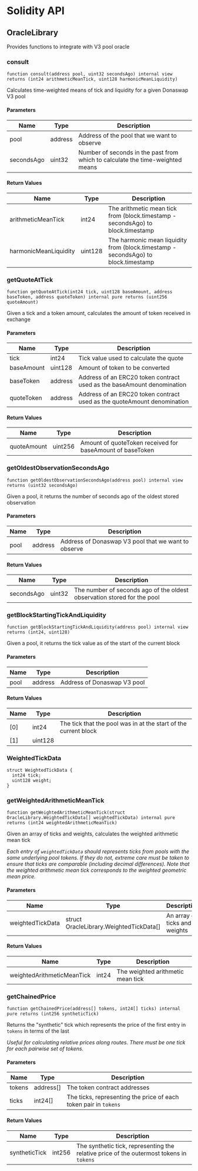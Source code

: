 # Solidity API

## OracleLibrary

Provides functions to integrate with V3 pool oracle

### consult

```solidity
function consult(address pool, uint32 secondsAgo) internal view returns (int24 arithmeticMeanTick, uint128 harmonicMeanLiquidity)
```

Calculates time-weighted means of tick and liquidity for a given Donaswap V3 pool

#### Parameters

| Name | Type | Description |
| ---- | ---- | ----------- |
| pool | address | Address of the pool that we want to observe |
| secondsAgo | uint32 | Number of seconds in the past from which to calculate the time-weighted means |

#### Return Values

| Name | Type | Description |
| ---- | ---- | ----------- |
| arithmeticMeanTick | int24 | The arithmetic mean tick from (block.timestamp - secondsAgo) to block.timestamp |
| harmonicMeanLiquidity | uint128 | The harmonic mean liquidity from (block.timestamp - secondsAgo) to block.timestamp |

### getQuoteAtTick

```solidity
function getQuoteAtTick(int24 tick, uint128 baseAmount, address baseToken, address quoteToken) internal pure returns (uint256 quoteAmount)
```

Given a tick and a token amount, calculates the amount of token received in exchange

#### Parameters

| Name | Type | Description |
| ---- | ---- | ----------- |
| tick | int24 | Tick value used to calculate the quote |
| baseAmount | uint128 | Amount of token to be converted |
| baseToken | address | Address of an ERC20 token contract used as the baseAmount denomination |
| quoteToken | address | Address of an ERC20 token contract used as the quoteAmount denomination |

#### Return Values

| Name | Type | Description |
| ---- | ---- | ----------- |
| quoteAmount | uint256 | Amount of quoteToken received for baseAmount of baseToken |

### getOldestObservationSecondsAgo

```solidity
function getOldestObservationSecondsAgo(address pool) internal view returns (uint32 secondsAgo)
```

Given a pool, it returns the number of seconds ago of the oldest stored observation

#### Parameters

| Name | Type | Description |
| ---- | ---- | ----------- |
| pool | address | Address of Donaswap V3 pool that we want to observe |

#### Return Values

| Name | Type | Description |
| ---- | ---- | ----------- |
| secondsAgo | uint32 | The number of seconds ago of the oldest observation stored for the pool |

### getBlockStartingTickAndLiquidity

```solidity
function getBlockStartingTickAndLiquidity(address pool) internal view returns (int24, uint128)
```

Given a pool, it returns the tick value as of the start of the current block

#### Parameters

| Name | Type | Description |
| ---- | ---- | ----------- |
| pool | address | Address of Donaswap V3 pool |

#### Return Values

| Name | Type | Description |
| ---- | ---- | ----------- |
| [0] | int24 | The tick that the pool was in at the start of the current block |
| [1] | uint128 |  |

### WeightedTickData

```solidity
struct WeightedTickData {
  int24 tick;
  uint128 weight;
}
```

### getWeightedArithmeticMeanTick

```solidity
function getWeightedArithmeticMeanTick(struct OracleLibrary.WeightedTickData[] weightedTickData) internal pure returns (int24 weightedArithmeticMeanTick)
```

Given an array of ticks and weights, calculates the weighted arithmetic mean tick

_Each entry of `weightedTickData` should represents ticks from pools with the same underlying pool tokens. If they do not,
extreme care must be taken to ensure that ticks are comparable (including decimal differences).
Note that the weighted arithmetic mean tick corresponds to the weighted geometric mean price._

#### Parameters

| Name | Type | Description |
| ---- | ---- | ----------- |
| weightedTickData | struct OracleLibrary.WeightedTickData[] | An array of ticks and weights |

#### Return Values

| Name | Type | Description |
| ---- | ---- | ----------- |
| weightedArithmeticMeanTick | int24 | The weighted arithmetic mean tick |

### getChainedPrice

```solidity
function getChainedPrice(address[] tokens, int24[] ticks) internal pure returns (int256 syntheticTick)
```

Returns the "synthetic" tick which represents the price of the first entry in `tokens` in terms of the last

_Useful for calculating relative prices along routes.
There must be one tick for each pairwise set of tokens._

#### Parameters

| Name | Type | Description |
| ---- | ---- | ----------- |
| tokens | address[] | The token contract addresses |
| ticks | int24[] | The ticks, representing the price of each token pair in `tokens` |

#### Return Values

| Name | Type | Description |
| ---- | ---- | ----------- |
| syntheticTick | int256 | The synthetic tick, representing the relative price of the outermost tokens in `tokens` |

